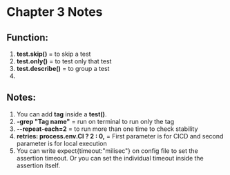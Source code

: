 # Chapter 3 Notes

## Function:

1. **test.skip()** = to skip a test
2. **test.only()** = to test only that test
3. **test.describe()** = to group a test
4.

## Notes:

1. You can add **tag** inside a **test()**.
2. **-grep "Tag name"** = run on terminal to run only the tag
3. **--repeat-each=2** = to run more than one time to check stability
4. **retries: process.env.CI ? 2 : 0,** = First parameter is for CICD and second parameter is for local execution
5. You can write expect{timeout:"milisec"} on config file to set the assertion timeout. Or you can set the individual timeout inside the assertion itself.
